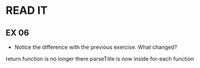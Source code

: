 # READ IT
## EX 06
* Notice the difference with the previous exercise. What changed?

return function is no longer there
parseTitle is now inside for-each function
